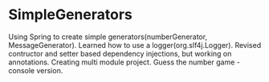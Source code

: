 # SimpleGenerators
Using Spring to create simple generators(numberGenerator, MessageGenerator).
Learned how to use a logger(org.slf4j.Logger).
Revised contructor and setter based dependency injections, but working on annotations.
Creating multi module project.
Guess the number game - console version.
